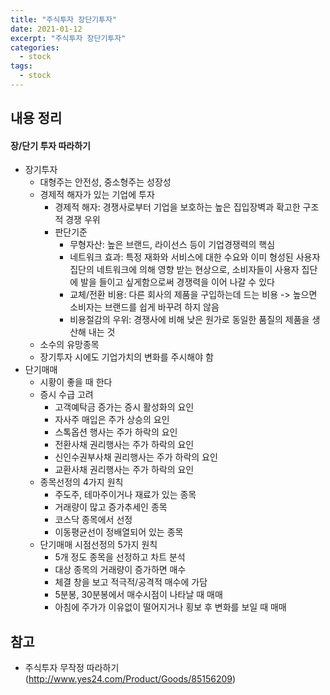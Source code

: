 ```yaml
---
title: "주식투자 장단기투자"
date: 2021-01-12
excerpt: "주식투자 장단기투자"
categories:
  - stock
tags:
  - stock
---
```


## 내용 정리

#### 장/단기 투자 따라하기

- 장기투자
  - 대형주는 안전성, 중소형주는 성장성
  - 경제적 해자가 있는 기업에 투자
    - 경제적 해자: 경쟁사로부터 기업을 보호하는 높은 집입장벽과 확고한 구조적 경쟁 우위
    - 판단기준
      - 무형자산: 높은 브랜드, 라이선스 등이 기업경쟁력의 핵심
      - 네트워크 효과: 특정 재화와 서비스에 대한 수요와 이미 형성된 사용자 집단의 네트워크에 의해 영향 받는 현상으로, 소비자들이 사용자 집단에 발을 들이고 싶게함으로써 경쟁력을 이어 나갈 수 있다
      - 교체/전환 비용: 다른 회사의 제품을 구입하는데 드는 비용 -> 높으면 소비자는 브랜드를 쉽게 바꾸려 하지 않음
      - 비용절감의 우위: 경쟁사에 비해 낮은 원가로 동일한 품질의 제품을 생산해 내는 것
  - 소수의 유망종목
  - 장기투자 시에도 기업가치의 변화를 주시해야 함
- 단기매매
  - 시황이 좋을 때 한다
  - 증시 수급 고려
    - 고객예탁금 증가는 증시 활성화의 요인
    - 자사주 매입은 주가 상승의 요인
    - 스톡옵션 행사는 주가 하락의 요인
    - 전환사채 권리행사는 주가 하락의 요인
    - 신인수권부사채 권리행사는 주가 하락의 요인
    - 교환사채 권리행사는 주가 하락의 요인
  - 종목선정의 4가지 원칙
    - 주도주, 테마주이거나 재료가 있는 종목
    - 거래량이 많고 증가추세인 종목
    - 코스닥 종목에서 선정
    - 이동평균선이 정배열되어 있는 종목
  - 단기매매 시점선정의 5가지 원칙
    - 5개 정도 종목을 선정하고 차트 분석
    - 대상 종목의 거래량이 증가하면 매수
    - 체결 창을 보고 적극적/공격적 매수에 가담
    - 5분봉, 30분봉에서 매수시점이 나타날 때 매매
    - 아침에 주가가 이유없이 떨어지거나 횡보 후 변화를 보일 때 매매


## 참고

- 주식투자 무작정 따라하기(http://www.yes24.com/Product/Goods/85156209)

